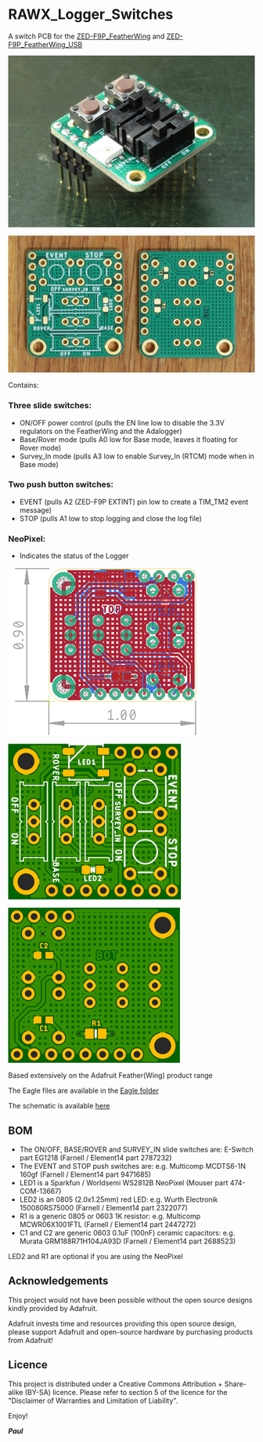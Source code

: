 # RAWX_Logger_Switches

A switch PCB for the [ZED-F9P_FeatherWing](https://github.com/PaulZC/ZED-F9P_FeatherWing) and
[ZED-F9P_FeatherWing_USB](https://github.com/PaulZC/ZED-F9P_FeatherWing_USB)

![Switches](https://github.com/PaulZC/RAWX_Logger_Switches/blob/master/img/Switches.JPG)

![PCBs](https://github.com/PaulZC/RAWX_Logger_Switches/blob/master/img/PCBs.JPG)

Contains:

### Three slide switches:
- ON/OFF power control (pulls the EN line low to disable the 3.3V regulators on the FeatherWing and the Adalogger)
- Base/Rover mode (pulls A0 low for Base mode, leaves it floating for Rover mode)
- Survey_In mode (pulls A3 low to enable Survey_In (RTCM) mode when in Base mode)

### Two push button switches:
- EVENT (pulls A2 (ZED-F9P EXTINT) pin low to create a TIM_TM2 event message)
- STOP (pulls A1 low to stop logging and close the log file)

### NeoPixel:
- Indicates the status of the Logger

![Dimensions](https://github.com/PaulZC/RAWX_Logger_Switches/blob/master/img/Dimensions.PNG)

![Top](https://github.com/PaulZC/RAWX_Logger_Switches/blob/master/img/Top.JPG)

![Bottom](https://github.com/PaulZC/RAWX_Logger_Switches/blob/master/img/Bottom.JPG)

Based extensively on the Adafruit Feather(Wing) product range

The Eagle files are available in the [Eagle folder](https://github.com/PaulZC/RAWX_Logger_Switches/tree/master/Eagle)

The schematic is available [here](https://github.com/PaulZC/RAWX_Logger_Switches/blob/master/img/Schematic.PNG)

## BOM

- The ON/OFF, BASE/ROVER and SURVEY_IN slide switches are: E-Switch part EG1218 (Farnell / Element14 part 2787232)
- The EVENT and STOP push switches are: e.g. Multicomp MCDTS6-1N 160gf (Farnell / Element14 part 9471685)
- LED1 is a Sparkfun / Worldsemi WS2812B NeoPixel (Mouser part 474-COM-13667)
- LED2 is an 0805 (2.0x1.25mm) red LED: e.g. Wurth Electronik 150080RS75000 (Farnell / Element14 part 2322077)
- R1 is a generic 0805 or 0603 1K resistor: e.g. Multicomp MCWR06X1001FTL (Farnell / Element14 part 2447272)
- C1 and C2 are generic 0603 0.1uF (100nF) ceramic capacitors: e.g. Murata GRM188R71H104JA93D (Farnell / Element14 part 2688523)

LED2 and R1 are optional if you are using the NeoPixel

## Acknowledgements

This project would not have been possible without the open source designs kindly provided by Adafruit.

Adafruit invests time and resources providing this open source design, please support Adafruit and open-source hardware by purchasing products from Adafruit!

## Licence

This project is distributed under a Creative Commons Attribution + Share-alike (BY-SA) licence.
Please refer to section 5 of the licence for the "Disclaimer of Warranties and Limitation of Liability".

Enjoy!

**_Paul_**

